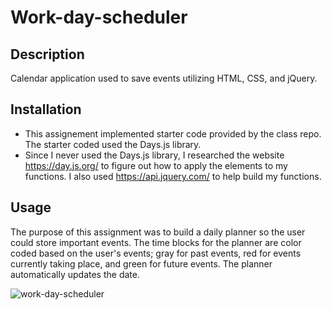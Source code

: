 # Work-day-scheduler

## Description
Calendar application used to save events utilizing HTML, CSS, and jQuery.

## Installation
* This assignement implemented starter code provided by the class repo. The starter coded used the Days.js library.
* Since I never used the Days.js library, I researched the website https://day.js.org/ to figure out how to apply the elements to my functions. I also used https://api.jquery.com/ to help build my functions.

## Usage
The purpose of this assignment was to build a daily planner so the user could store important events. 
The time blocks for the planner are color coded based on the user's events; gray for past events, red for events currently taking place, and green for future events.
The planner automatically updates the date.



![work-day-scheduler](https://github.com/DiamondSClements/work-day-scheduler/assets/143464442/ddaeb309-b0d6-4276-b5b4-f4a824546bd1)
